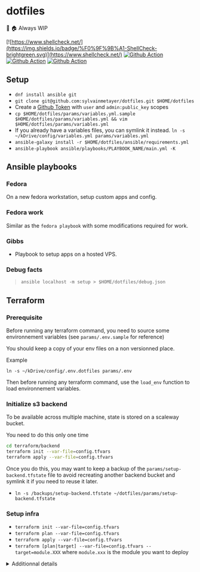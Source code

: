 # dotfiles

🔧 🏠 Always WIP

[![https://www.shellcheck.net/](https://img.shields.io/badge/%F0%9F%9B%A1-ShellCheck-brightgreen.svg)](https://www.shellcheck.net/)
[![Github Action](https://github.com/sylvainmetayer/dotfiles/workflows/Ansible/badge.svg)](https://github.com/sylvainmetayer/dotfiles/actions)
[![Github Action](https://github.com/sylvainmetayer/dotfiles/workflows/Terraform/badge.svg)](https://github.com/sylvainmetayer/dotfiles/actions)
[![Github Action](https://github.com/sylvainmetayer/dotfiles/workflows/Lint/badge.svg)](https://github.com/sylvainmetayer/dotfiles/actions)

## Setup

- `dnf install ansible git`
- `git clone git@github.com:sylvainmetayer/dotfiles.git $HOME/dotfiles`
- Create a [Github Token](https://github.com/settings/tokens) with `user` and `admin:public_key` scopes
- `cp $HOME/dotfiles/params/variables.yml.sample $HOME/dotfiles/params/variables.yml && vim $HOME/dotfiles/params/variables.yml`
- If you already have a variables files, you can symlink it instead. `ln -s ~/kDrive/config/variables.yml params/variables.yml`
- `ansible-galaxy install -r $HOME/dotfiles/ansible/requirements.yml`
- `ansible-playbook ansible/playbooks/PLAYBOOK_NAME/main.yml -K`

## Ansible playbooks

### Fedora

On a new fedora workstation, setup custom apps and config.

### Fedora work

Similar as the `fedora playbook` with some modifications required for work.

### Gibbs

- Playbook to setup apps on a hosted VPS.

### Debug facts

> `ansible localhost -m setup > $HOME/dotfiles/debug.json`

## Terraform

### Prerequisite

Before running any terraform command, you need to source some environnement variables (see `params/.env.sample` for reference)

You should keep a copy of your env files on a non versionned place.

Example

```
ln -s ~/kDrive/config/.env.dotfiles params/.env
```

Then before running any terraform command, use the `load_env` function to load environnement variables.

### Initialize s3 backend

To be available across multiple machine, state is stored on a scaleway bucket.

You need to do this only one time

```bash
cd terraform/backend
terraform init --var-file=config.tfvars
terraform apply --var-file=config.tfvars
```

Once you do this, you may want to keep a backup of the `params/setup-backend.tfstate` file to avoid recreating another backend bucket and symlink it if you need to reuse it later.

- `ln -s /backups/setup-backend.tfstate ~/dotfiles/params/setup-backend.tfstate`

### Setup infra

- `terraform init --var-file=config.tfvars`
- `terraform plan --var-file=config.tfvars`
- `terraform apply --var-file=config.tfvars`
- `terraform [plan|target] --var-file=config.tfvars --target=module.XXX` where `module.xxx` is the module you want to deploy

<details>
<summary>Additionnal details</summary>

## GPG Keys

If you want to import a GPG key and set it as your Git signing key to sign your commits, import it **before** starting the playbook with the following commands :

- `gpg --import key.asc`
- `gpg --update-trustdb`

Then, get the fingerprint of the wanted key with `gpg --list-secret-keys --keyid-format LONG` and set this value as `git_key` in the `variables.yml` file.

</details>
